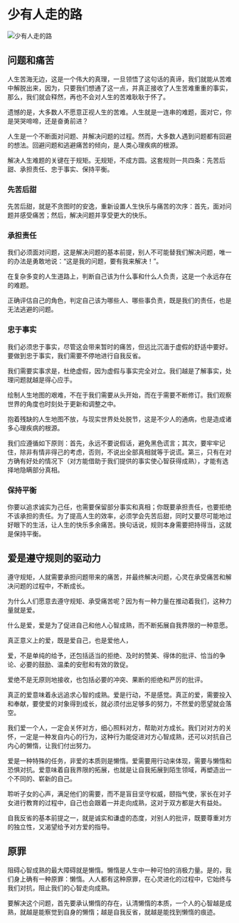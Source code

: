 # 少有人走的路

![少有人走的路][1]

## 问题和痛苦

人生苦海无边，这是一个伟大的真理，一旦领悟了这句话的真谛，我们就能从苦难中解脱出来，因为，只要我们想通了这一点，并真正接收了人生苦难重重的事实，那么，我们就会释然，再也不会对人生的苦难耿耿于怀了。

遗憾的是，大多数人不愿意正视人生的苦难。人生就是一连串的难题，面对它，你是哭哭啼啼，还是奋勇前进？

人生是一个不断面对问题、并解决问题的过程。然而，大多数人遇到问题都有回避的想法。回避问题和逃避痛苦的倾向，是人类心理疾病的根源。

解决人生难题的关键在于规矩。无规矩，不成方圆。这套规则一共四条：先苦后甜、承担责任、忠于事实、保持平衡。

### 先苦后甜

先苦后甜，就是不贪图时的安逸，重新设置人生快乐与痛苦的次序：首先，面对问题并感受痛苦；然后，解决问题并享受更大的快乐。

### 承担责任

我们必须面对问题，这是解决问题的基本前提，别人不可能替我们解决问题，唯一的办法是勇敢地说：“这是我的问题，要有我来解决！”。

在复杂多变的人生道路上，判断自己该为什么事和什么人负责，这是一个永远存在的难题。

正确评估自己的角色，判定自己该为哪些人、哪些事负责，既是我们的责任，也是无法逃避的问题。

### 忠于事实

我们必须忠于事实，尽管这会带来暂时的痛苦，但远比沉湎于虚假的舒适中要好。要做到忠于事实，我们需要不停地进行自我反省。

我们需要实事求是，杜绝虚假，因为虚假与事实完全对立。我们越是了解事实，处理问题就越是得心应手。

绘制人生地图的艰难，不在于我们需要从头开始，而在于需要不断修订。我们观察世界的角度也时刻处于更新和调整之中。

抱着残缺的人生地图不放，与现实世界处处脱节，这是不少人的通病，也是造成诸多心理疾病的根源。

我们应遵循如下原则：首先，永远不要说假话，避免黑色谎言；其次，要牢牢记住，除非有情非得己的考虑，否则，不说出全部真相就等于说谎。第三，只有在对方确有好处的情况下（对方能借助于我们提供的事实使心智获得成熟），才能有选择地隐瞒部分真相。

### 保持平衡

你要以追求诚实为己任，也需要保留部分事实和真相；你既要承担责任，也要拒绝不该承担的责任。为了提高人生的效率，必须学会先苦后甜，同时又要尽可能地过好眼下的生活，让人生的快乐多余痛苦。换句话说，规则本身需要把持得当，这就是保持平衡。

## 爱是遵守规则的驱动力

遵守规矩，人就需要承担问题带来的痛苦，并最终解决问题，心灵在承受痛苦和解决问题的过程中，不断成长。

为什么人们愿意去遵守规矩、承受痛苦呢？因为有一种力量在推动着我们，这种力量就是爱。

什么是爱，爱是为了促进自己和他人心智成熟，而不断拓展自我界限的一种意愿。

真正意义上的爱，既是爱自己，也是爱他人，

爱，不是单纯的给予，还包括适当的拒绝、及时的赞美、得体的批评、恰当的争论、必要的鼓励、温柔的安慰和有效的敦促。

爱绝不是无原则地接收，也包括必要的冲突、果断的拒绝和严厉的批评。

真正的爱意味着永远追求心智的成熟。爱是行动，不是感觉。真正的爱，需要投入和奉献，要使爱的对象得到成长，就必须付出足够多的努力，不然爱的愿望就会落空。

我们爱一个人，一定会关怀对方，细心照料对方，帮助对方成长。我们对对方的关怀，一定是一种发自内心的行为，这种行为能促进对方心智成熟，还可以对抗自己内心的懒惰，让我们付出努力。

爱是一种特殊的任务，非爱的本质则是懒惰。爱需要用行动来体现，需要与懒惰和恐惧对抗。爱意味着自我界限的拓展，也就是让自我拓展到陌生领域，再塑造出一个不同的、崭新的自己。

聆听子女的心声，满足他们的需要，而不是盲目坚守权威，颐指气使，家长在对子女进行教育的过程中，自己也会跟着一并走向成熟，这对于双方都是大有益处。

自我反省的基本前提之一，就是诚实和谦虚的态度，对别人的批评，既要尊重对方的独立性，又渴望给予对方爱的指导。

## 原罪

阻碍心智成熟的最大障碍就是懒惰。懒惰是人生中一种可怕的消极力量。是的，我们身上确有一种原罪：懒惰。人人都有这种原罪，在心灵进化的过程中，它始终与我们对抗，阻止我们的心智走向成熟。

要解决这个问题，首先要承认懒惰的存在，认清懒惰的本质，一个人的心智越是成熟，就越是能察觉到自身的懒惰；越是自我反省，就越是能找到懒惰的痕迹。

[1]: https://img3.doubanio.com/view/subject/l/public/s2144391.jpg
